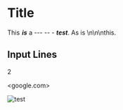 # Title

This  ___is___ a --- -- - ***test***.
As is \n\n\nthis.

## Input Lines

2

<google.com>

![test](https://example.com/)